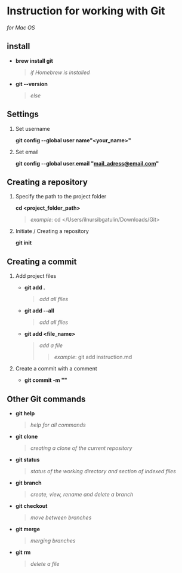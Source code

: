 # Instruction for working with Git 
*for Mac OS*

## install
* **brew install git**
    >*if Homebrew is installed*
* **git --version** 
    >*else*

## Settings 
1. Set username 

    **git config --global user name"<your_name>"**

2. Set email

    **git config --global user.email "<mail_adress@email.com>"**

## Creating a repository
1. Specify the path to the project folder

    **cd <project_folder_path>**  
    > *example*: cd </Users/ilnursibgatulin/Downloads/Git>

2. Initiate / Creating a repository

    **git init**

## Creating a commit
1. Add project files

    * **git add .** 
        >*add all files*

    * **git add --all** 
        >*add all files*

    * **git add <file_name>** 
        >*add a file*
        >>*example*: git add instruction.md

2. Create a commit with a comment 

    * **git commit -m "<comment>"**

## Other Git сommands

* **git help** 
    > *help for all commands*

* **git clone**
    > *creating a clone of the current repository*
* **git status** 
    > *status of the working directory and section of indexed files*
* **git branch** 
    >*create, view, rename and delete a branch*
* **git checkout** 
    > *move between branches*
* **git merge** 
    > *merging branches*

* **git rm**

    >*delete a file*